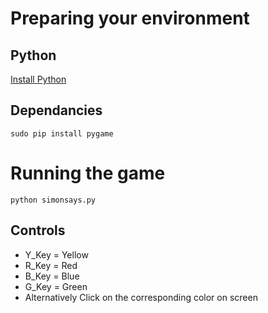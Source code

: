 # Preparing your environment
## Python
[Install Python](https://www.python.org/downloads/)
## Dependancies
```shell
sudo pip install pygame
```
# Running the game
```shell
python simonsays.py
```
## Controls
* Y_Key = Yellow
* R_Key = Red
* B_Key = Blue
* G_Key = Green
* Alternatively Click on the corresponding color on screen
